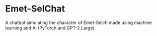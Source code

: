 # Emet-SelChat
A chatbot simulating the character of Emet-Selch made using machine learning and AI (PyTorch and GPT-2 Large)
